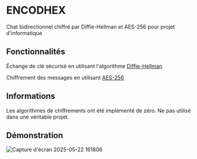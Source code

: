 # ENCODHEX

Chat bidirectionnel chiffré par Diffie-Hellman et AES-256 pour projet d'informatique

## Fonctionnalités

Échange de clé sécurisé en utilisant l'algorithme [Diffie-Hellman](https://fr.wikipedia.org/wiki/%C3%89change_de_cl%C3%A9s_Diffie-Hellman)

Chiffrement des messages en utilisant [AES-256](https://fr.wikipedia.org/wiki/Advanced_Encryption_Standard)

## Informations

Les algorithmes de chiffrements ont été implémenté de zéro.
Ne pas utilisé dans une véritable projet.

## Démonstration

![Capture d'écran 2025-05-22 161806](https://github.com/user-attachments/assets/1c95780f-2359-40ad-bd8f-bed96a073834)
